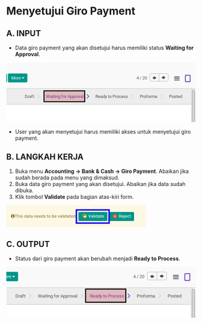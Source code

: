# Menyetujui Giro Payment

## A. INPUT

* Data giro payment yang akan disetujui harus memiliki status **Waiting for Approval**.

![](../../img/giro-payment/status-waiting-for-approval.png)

* User yang akan menyetujui harus memiliki akses untuk menyetujui giro payment.

## B. LANGKAH KERJA

1. Buka menu **Accounting -> Bank & Cash -> Giro Payment**. Abaikan jika sudah berada pada menu yang dimaksud.
2. Buka data giro payment yang akan disetujui. Abaikan jika data sudah dibuka.
3. Klik tombol **Validate** pada bagian atas-kiri form.

![](../../img/giro-payment/tombol-validate.png)

## C. OUTPUT

* Status dari giro payment akan berubah menjadi **Ready to Process**.

![](../../img/giro-payment/status-ready-to-process.png)
